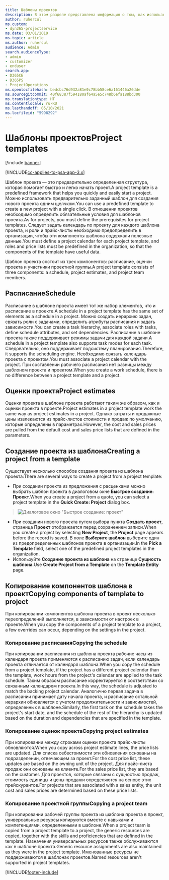 ```yaml
---
title: Шаблоны проектов
description: В этом разделе представлена информация о том, как использовать шаблоны проектов для быстрой настройки проекта.
author: ruhercul
ms.custom:
- dyn365-projectservice
ms.date: 03/01/2019
ms.topic: article
ms.author: ruhercul
audience: Admin
search.audienceType:
- admin
- customizer
- enduser
search.app:
- D365CE
- D365PS
- ProjectOperations
ms.openlocfilehash: bedcbc76d932a81e0c78bb58ce6a161446a26dde
ms.sourcegitcommit: 40f68387f594180af64a5e5c748b6efa188bd300
ms.translationtype: HT
ms.contentlocale: ru-RU
ms.lasthandoff: 05/10/2021
ms.locfileid: "5998292"
---
```

# <a name="project-templates"></a><span data-ttu-id="23b7d-103">Шаблоны проектов</span><span class="sxs-lookup"><span data-stu-id="23b7d-103">Project templates</span></span> 

[!include [banner](../includes/psa-now-project-operations.md)]

[!INCLUDE[cc-applies-to-psa-app-3.x](../includes/cc-applies-to-psa-app-3x.md)]

<span data-ttu-id="23b7d-104">Шаблон проекта — это предварительно определенная структура, которая помогает быстро и легко начать проект.</span><span class="sxs-lookup"><span data-stu-id="23b7d-104">A project template is a predefined framework that helps you quickly and easily start a project.</span></span> <span data-ttu-id="23b7d-105">Можно использовать предварительно заданный шаблон для создания нового проекта одним щелчком.</span><span class="sxs-lookup"><span data-stu-id="23b7d-105">You can use a predefined template to create a new project with a single click.</span></span> <span data-ttu-id="23b7d-106">В отношении проектов необходимо определить обязательные условия для шаблонов проекта.</span><span class="sxs-lookup"><span data-stu-id="23b7d-106">As for projects, you must define the prerequisites for project templates.</span></span> <span data-ttu-id="23b7d-107">Следует задать календарь по проекту для каждого шаблона проекта, и роли и прайс-листы необходимо предопределить в организации, чтобы эти компоненты шаблона содержали полезные данные.</span><span class="sxs-lookup"><span data-stu-id="23b7d-107">You must define a project calendar for each project template, and roles and price lists must be predefined in the organization, so that the components of the template have useful data.</span></span>

<span data-ttu-id="23b7d-108">Шаблон проекта состоит из трех компонентов: расписание, оценки проекта и участники проектной группы.</span><span class="sxs-lookup"><span data-stu-id="23b7d-108">A project template consists of three components: a schedule, project estimates, and project team members.</span></span>

## <a name="schedule"></a><span data-ttu-id="23b7d-109">Расписание</span><span class="sxs-lookup"><span data-stu-id="23b7d-109">Schedule</span></span>

<span data-ttu-id="23b7d-110">Расписание в шаблоне проекта имеет тот же набор элементов, что и расписание в проекте.</span><span class="sxs-lookup"><span data-stu-id="23b7d-110">A schedule in a project template has the same set of elements as a schedule in a project.</span></span> <span data-ttu-id="23b7d-111">Можно создать иерархию задач, связать роли с задачами, определить атрибуты расписания и задать зависимости.</span><span class="sxs-lookup"><span data-stu-id="23b7d-111">You can create a task hierarchy, associate roles with tasks, define schedule attributes, and set dependencies.</span></span> <span data-ttu-id="23b7d-112">Расписание в шаблоне проекта также поддерживает режимы задачи для каждой задачи.</span><span class="sxs-lookup"><span data-stu-id="23b7d-112">A schedule in a project template also supports task modes for each task.</span></span> <span data-ttu-id="23b7d-113">Следовательно, оно поддерживает подсистему планирования.</span><span class="sxs-lookup"><span data-stu-id="23b7d-113">Therefore, it supports the scheduling engine.</span></span> <span data-ttu-id="23b7d-114">Необходимо связать календарь проекта с проектом.</span><span class="sxs-lookup"><span data-stu-id="23b7d-114">You must associate a project calendar with the project.</span></span> <span data-ttu-id="23b7d-115">При составлении рабочего расписания нет разницы между шаблоном проекта и проектом.</span><span class="sxs-lookup"><span data-stu-id="23b7d-115">When you create a work schedule, there is no difference between a project template and a project.</span></span>

## <a name="project-estimates"></a><span data-ttu-id="23b7d-116">Оценки проекта</span><span class="sxs-lookup"><span data-stu-id="23b7d-116">Project estimates</span></span>

<span data-ttu-id="23b7d-117">Оценки проекта в шаблоне проекта работают таким же образом, как и оценки проекта в проекте.</span><span class="sxs-lookup"><span data-stu-id="23b7d-117">Project estimates in a project template work the same way as project estimates in a project.</span></span> <span data-ttu-id="23b7d-118">Однако затраты и продажные цены извлекаются из прайс-листов стоимости и продаж по умолчанию, которые определены в параметрах.</span><span class="sxs-lookup"><span data-stu-id="23b7d-118">However, the cost and sales prices are pulled from the default cost and sales price lists that are defined in the parameters.</span></span>

## <a name="creating-a-project-from-a-template"></a><span data-ttu-id="23b7d-119">Создание проекта из шаблона</span><span class="sxs-lookup"><span data-stu-id="23b7d-119">Creating a project from a template</span></span>
 
<span data-ttu-id="23b7d-120">Существует несколько способов создания проекта из шаблона проекта:</span><span class="sxs-lookup"><span data-stu-id="23b7d-120">There are several ways to create a project from a project template:</span></span>

- <span data-ttu-id="23b7d-121">При создании проекта из предложения с расценками можно выбрать шаблон проекта в диалоговом окне **Быстрое создание: Проект**.</span><span class="sxs-lookup"><span data-stu-id="23b7d-121">When you create a project from a quote, you can select a project template in the **Quick Create: Project** dialog box.</span></span>

> ![Диалоговое окно "Быстрое создание: проект"](media/project-11.png)

- <span data-ttu-id="23b7d-123">При создании нового проекта путем выбора пункта **Создать проект**, страница **Проект** отображается перед сохранением записи.</span><span class="sxs-lookup"><span data-stu-id="23b7d-123">When you create a project by selecting **New Project**, the **Project** page appears before the record is saved.</span></span> <span data-ttu-id="23b7d-124">В поле **Выберите шаблон** выберите один из предопределенных шаблонов проекта в организации.</span><span class="sxs-lookup"><span data-stu-id="23b7d-124">In the **Pick a Template** field, select one of the predefined project templates in the organization.</span></span>
- <span data-ttu-id="23b7d-125">Используйте **Создание проекта из шаблона** на странице **Сущность шаблона**.</span><span class="sxs-lookup"><span data-stu-id="23b7d-125">Use **Create Project from a Template** on the **Template Entity** page.</span></span>

## <a name="copying-components-of-template-to-project"></a><span data-ttu-id="23b7d-126">Копирование компонентов шаблона в проект</span><span class="sxs-lookup"><span data-stu-id="23b7d-126">Copying components of template to project</span></span>

<span data-ttu-id="23b7d-127">При копировании компонентов шаблона проекта в проект несколько переопределений выполняется, в зависимости от настроек в проекте.</span><span class="sxs-lookup"><span data-stu-id="23b7d-127">When you copy the components of a project template to a project, a few overrides can occur, depending on the settings in the project.</span></span>

### <a name="copying-the-schedule"></a><span data-ttu-id="23b7d-128">Копирование расписания</span><span class="sxs-lookup"><span data-stu-id="23b7d-128">Copying the schedule</span></span>

<span data-ttu-id="23b7d-129">При копировании расписания из шаблона проекта рабочие часы из календаря проекта применяются к расписанию задач, если календарь проекта отличается от календаря шаблона.</span><span class="sxs-lookup"><span data-stu-id="23b7d-129">When you copy the schedule from a project template, if the project has a different project calendar than the template, work hours from the project's calendar are applied to the task schedule.</span></span> <span data-ttu-id="23b7d-130">Таким образом расписание корректируется в соответствии со связанным календарем проекта.</span><span class="sxs-lookup"><span data-stu-id="23b7d-130">In this way, the schedule is adjusted to match the backing project calendar.</span></span> <span data-ttu-id="23b7d-131">Аналогично первая задача в расписании принимает дату начала проекта, и расписание остальной иерархии обновляется с учетом продолжительности и зависимостей, определенных в шаблоне.</span><span class="sxs-lookup"><span data-stu-id="23b7d-131">Similarly, the first task on the schedule takes the project's start date, and the schedule of the rest of the hierarchy is updated based on the duration and dependencies that are specified in the template.</span></span> 

### <a name="copying-project-estimates"></a><span data-ttu-id="23b7d-132">Копирование оценок проекта</span><span class="sxs-lookup"><span data-stu-id="23b7d-132">Copying project estimates</span></span> 

<span data-ttu-id="23b7d-133">При копировании между строками оценки проекта прайс-листы обновляются.</span><span class="sxs-lookup"><span data-stu-id="23b7d-133">When you copy across project estimate lines, the price lists are updated.</span></span> <span data-ttu-id="23b7d-134">Для списка себестоимости эти обновления основаны на подразделении, отвечающем за проект.</span><span class="sxs-lookup"><span data-stu-id="23b7d-134">For the cost price list, these updates are based on the owning unit of the project.</span></span> <span data-ttu-id="23b7d-135">Для прайс-листа продаж они основаны на клиенте.</span><span class="sxs-lookup"><span data-stu-id="23b7d-135">For the sales price list, they are based on the customer.</span></span> <span data-ttu-id="23b7d-136">Для проектов, которые связаны с сущностью продаж, стоимость единицы и цены продажи определяются на основе этих прейскурантов.</span><span class="sxs-lookup"><span data-stu-id="23b7d-136">For projects that are associated with a sales entity, the unit cost and sales prices are determined based on these price lists.</span></span>

### <a name="copying-a-project-team"></a><span data-ttu-id="23b7d-137">Копирование проектной группы</span><span class="sxs-lookup"><span data-stu-id="23b7d-137">Copying a project team</span></span>

<span data-ttu-id="23b7d-138">При копировании рабочей группы проекта из шаблона проекта в проект, универсальные ресурсы копируются вместе с навыками и компетенциями, определенными в шаблоне.</span><span class="sxs-lookup"><span data-stu-id="23b7d-138">When a project team is copied from a project template to a project, the generic resources are copied, together with the skills and proficiencies that are defined in the template.</span></span> <span data-ttu-id="23b7d-139">Назначения универсальных ресурсов также обслуживаются как в шаблоне проекта.</span><span class="sxs-lookup"><span data-stu-id="23b7d-139">Generic resource assignments are also maintained as they were in the project template.</span></span> <span data-ttu-id="23b7d-140">Именованные ресурсы не поддерживаются в шаблонах проектов.</span><span class="sxs-lookup"><span data-stu-id="23b7d-140">Named resources aren't supported in project templates.</span></span>


[!INCLUDE[footer-include](../includes/footer-banner.md)]